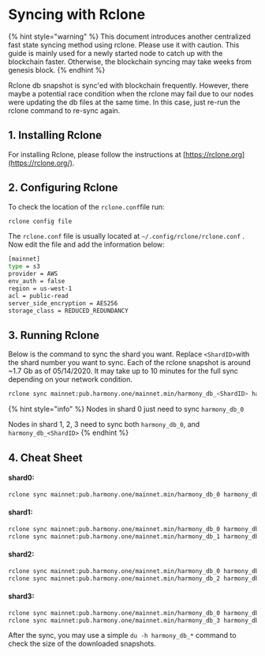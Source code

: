 # Syncing with Rclone

{% hint style="warning" %}
This document introduces another centralized fast state syncing method using rclone. Please use it with caution. This guide is mainly used for a newly started node to catch up with the blockchain faster. Otherwise, the blockchain syncing may take weeks from genesis block.
{% endhint %}

Rclone db snapshot is sync'ed with blockchain frequently. However, there maybe a potential race condition when the rclone may fail due to our nodes were updating the db files at the same time. In this case, just re-run the rclone command to re-sync again.

## 1. Installing Rclone

For installing Rclone, please follow the instructions at [https://rclone.org](https://rclone.org/).

## 2. Configuring Rclone

To check the location of the `rclone.conf`file run:

```bash
rclone config file
```

The `rclone.conf` file is usually located at `~/.config/rclone/rclone.conf` . Now edit the file and add the information below:

```bash
[mainnet]
type = s3
provider = AWS
env_auth = false
region = us-west-1
acl = public-read
server_side_encryption = AES256
storage_class = REDUCED_REDUNDANCY
```

## 3. Running Rclone

Below is the command to sync the shard you want. Replace `<ShardID>`with the shard number you want to sync. Each of the rclone snapshot is around ~1.7 Gb as of 05/14/2020. It may take up to 10 minutes for the full sync depending on your network condition.

```bash
rclone sync mainnet:pub.harmony.one/mainnet.min/harmony_db_<ShardID> harmony_db_<ShardID>
```

{% hint style="info" %}
Nodes in shard 0 just need to sync `harmony_db_0`

Nodes in shard 1, 2, 3 need to sync both `harmony_db_0`, and `harmony_db_<ShardID>`
{% endhint %}

## 4. Cheat Sheet

#### shard0:

```bash
rclone sync mainnet:pub.harmony.one/mainnet.min/harmony_db_0 harmony_db_0
```

#### shard1:

```bash
rclone sync mainnet:pub.harmony.one/mainnet.min/harmony_db_0 harmony_db_0
rclone sync mainnet:pub.harmony.one/mainnet.min/harmony_db_1 harmony_db_1
```

#### shard2:

```bash
rclone sync mainnet:pub.harmony.one/mainnet.min/harmony_db_0 harmony_db_0
rclone sync mainnet:pub.harmony.one/mainnet.min/harmony_db_2 harmony_db_2
```

#### shard3:

```bash
rclone sync mainnet:pub.harmony.one/mainnet.min/harmony_db_0 harmony_db_0
rclone sync mainnet:pub.harmony.one/mainnet.min/harmony_db_3 harmony_db_3
```

After the sync, you may use a simple `du -h harmony_db_*` command to check the size of the downloaded snapshots.

